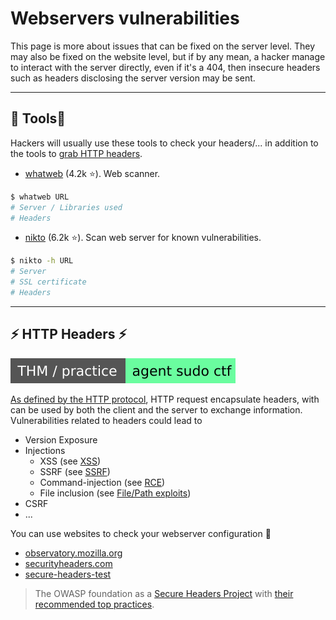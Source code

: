 # Webservers vulnerabilities

This page is more about issues that can be fixed on the server level. They may also be fixed on the website level, but if by any mean, a hacker manage to interact with the server directly, even if it's a 404, then insecure headers such as headers disclosing the server version may be sent.

<hr class="sep-both">

## 🎣 Tools🎣

Hackers will usually use these tools to check your headers/... in addition to the tools to [grab HTTP headers](/cybersecurity/exploitation/services/banner.md#grabbing-http-headers).

<div class="row row-cols-md-2"><div>

* [whatweb](https://github.com/urbanadventurer/WhatWeb) (4.2k ⭐). Web scanner.

```bash
$ whatweb URL
# Server / Libraries used
# Headers
```
</div><div>

* [nikto](https://github.com/sullo/nikto) (6.2k ⭐). Scan web server for known vulnerabilities.

```bash
$ nikto -h URL
# Server
# SSL certificate
# Headers
```
</div></div>

<hr class="sep-both">

## ⚡ HTTP Headers ⚡

[![agentsudoctf](../../../_badges/thm-p/agentsudoctf.svg)](https://tryhackme.com/room/agentsudoctf)

<div class="row row-cols-md-2"><div>

[As defined by the HTTP protocol](/info/networking/protocols/index.md#-http---80-tcp), HTTP request encapsulate headers, with can be used by both the client and the server to exchange information. Vulnerabilities related to headers could lead to

* Version Exposure
* Injections
    * XSS (see [XSS](/cybersecurity/exploitation/web/forms/xss.md))
    * SSRF (see [SSRF](/cybersecurity/exploitation/web/forms/ssrf.md))
    * Command-injection (see [RCE](/cybersecurity/exploitation/web/forms/command_injection.md))
    * File inclusion (see [File/Path exploits](/cybersecurity/exploitation/web/forms/file_path_exploits.md#file-inclusion))
* CSRF
* ...
</div><div>

You can use websites to check your webserver configuration 🚀

* [observatory.mozilla.org](https://observatory.mozilla.org/)
* [securityheaders.com](https://securityheaders.com/)
* [secure-headers-test](https://geekflare.com/tools/secure-headers-test)

> The OWASP foundation as a [Secure Headers Project](https://owasp.org/www-project-secure-headers/) with [their recommended top practices](https://owasp.org/www-project-secure-headers/#div-bestpractices).
</div></div>